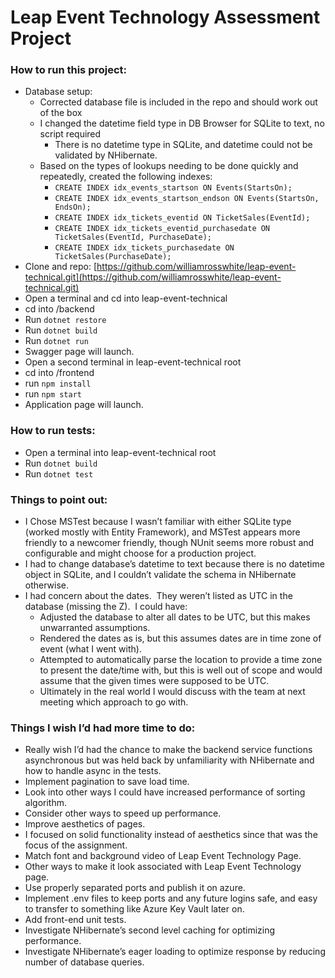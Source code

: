 # Leap Event Technology Assessment Project

### How to run this project:
- Database setup:
	- Corrected database file is included in the repo and should work out of the box
	- I changed the datetime field type in DB Browser for SQLite to text, no script required
		- There is no datetime type in SQLite, and datetime could not be validated by NHibernate.
	- Based on the types of lookups needing to be done quickly and repeatedly, created the following indexes:
		- ``CREATE INDEX idx_events_startson ON Events(StartsOn);``
		- ``CREATE INDEX idx_events_startson_endson ON Events(StartsOn, EndsOn);``
		- ``CREATE INDEX idx_tickets_eventid ON TicketSales(EventId);``
		- ``CREATE INDEX idx_tickets_eventid_purchasedate ON TicketSales(EventId, PurchaseDate);``
		- ``CREATE INDEX idx_tickets_purchasedate ON TicketSales(PurchaseDate);``
- Clone and repo: [https://github.com/williamrosswhite/leap-event-technical.git](https://github.com/williamrosswhite/leap-event-technical.git)
- Open a terminal and cd into leap-event-technical
- cd into /backend
- Run ``dotnet restore``
- Run ``dotnet build``
- Run ``dotnet run``
- Swagger page will launch.
- Open a second terminal in leap-event-technical root
- cd into /frontend
- run ``npm install``
- run ``npm start``
- Application page will launch.

### How to run tests:
- Open a terminal into leap-event-technical root
- Run ``dotnet build``
- Run ``dotnet test``

### Things to point out:
- I Chose MSTest because I wasn’t familiar with either SQLite type (worked mostly with Entity Framework), and MSTest appears more friendly to a newcomer friendly, though NUnit seems more robust and configurable and might choose for a production project.
- I had to change database’s datetime to text because there is no datetime object in SQLite, and I couldn’t validate the schema in NHibernate otherwise.
- I had concern about the dates.  They weren’t listed as UTC in the database (missing the Z).  I could have:
	- Adjusted the database to alter all dates to be UTC, but this makes unwarranted assumptions.
	- Rendered the dates as is, but this assumes dates are in time zone of event (what I went with).
	- Attempted to automatically parse the location to provide a time zone to present the date/time with, but this is well out of scope and would assume that the given times were supposed to be UTC.
	- Ultimately in the real world I would discuss with the team at next meeting which approach to go with.

### Things I wish I’d had more time to do:
- Really wish I’d had the chance to make the backend service functions asynchronous but was held back by unfamiliarity with NHibernate and how to handle async in the tests.
- Implement pagination to save load time.
- Look into other ways I could have increased performance of sorting algorithm.
- Consider other ways to speed up performance.
- Improve aesthetics of pages.
- I focused on solid functionality instead of aesthetics since that was the focus of the assignment.
- Match font and background video of Leap Event Technology Page.
- Other ways to make it look associated with Leap Event Technology page.
- Use properly separated ports and publish it on azure.
- Implement .env files to keep ports and any future logins safe, and easy to transfer to something like Azure Key Vault later on.
- Add front-end unit tests.
- Investigate NHibernate’s second level caching for optimizing performance.
- Investigate NHibernate’s eager loading to optimize response by reducing number of database queries.
